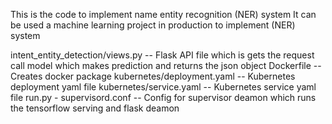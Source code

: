 This is the code to implement name entity recognition (NER) system
It can be used a machine learning project in production to implement (NER) system


intent_entity_detection/views.py -- Flask API file which is gets the request call model which makes prediction and returns the json object
Dockerfile --  Creates docker package 
kubernetes/deployment.yaml -- Kubernetes deployment yaml file
kubernetes/service.yaml -- Kubernetes service yaml file
run.py - 
supervisord.conf -- Config for supervisor deamon which runs the tensorflow serving and flask deamon
